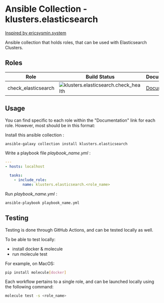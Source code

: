 # Ansible Collection - klusters.elasticsearch
[Inspired by ericsysmin.system](https://galaxy.ansible.com/ericsysmin/system)

Ansible collection that holds roles, that can be used with Elasticsearch Clusters. 

## Roles

| Role      | Build Status                                                                                                                                                                                                                                                        | Documentation                                                                                          |
| --------- | ------------------------------------------------------------------------------------------------------------------------------------------------------------------------------------------------------------------------------------------------------------------- | ------------------------------------------------------------------------------------------------------ |
|  check_elasticsearch   | ![klusters.elasticsearch.check_health](https://github.com/klusters/ansible-collection-elasticsearch/workflows/klusters.elasticsearch.check_health/badge.svg)          | [Documentation](https://github.com/klusters/ansible-collection-elasticsearch/tree/master/roles/etc_hosts)    |

## Usage

You can find specific to each role within the "Documentation" link for each role. However, most should be in this format:

Install this ansible collection :
```bash
ansible-galaxy collection install klusters.elasticsearch
```

Write a playbook file *playbook_name.yml* :

```yaml
---
- hosts: localhost

  tasks:
    - include_role:
        name: klusters.elasticsearch.<role_name>
```

Run *playbook_name.yml* :
```bash
ansible-playbook playbook_name.yml
```

## Testing

Testing is done through GitHub Actions, and can be tested locally as well.

To be able to test locally:
- install docker & molecule 
- run molecule test

For example, on MacOS:
```bash
pip install molecule[docker]
```

Each workflow pertains to a single role, and can be launched locally using the following command:

```bash
molecule test -s <role_name>
```
